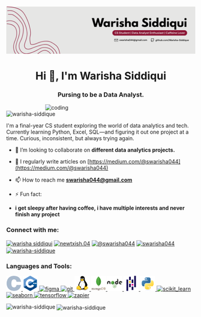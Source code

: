 ![logo](https://github.com/Warisha-Siddique/Warisha-Siddique/blob/main/linkedin%20banner.png)
<h1 align="center">Hi 👋, I'm Warisha Siddiqui</h1>
<h3 align="center">Pursing to be a Data Analyst.</h3>

<img align="right" alt="coding" width="400" src="https://cdn.dribbble.com/userupload/30632237/file/original-0a15ad30a39f283b60726d71eeaa455c.gif" />

<p align="left"> <img src="https://komarev.com/ghpvc/?username=warisha-siddique&label=Profile%20views&color=0e75b6&style=flat" alt="warisha-siddique" /> </p>

<p align="left">
I'm a final-year CS student exploring the world of data analytics and tech.  
Currently learning Python, Excel, SQL—and figuring it out one project at a time.  
Curious, inconsistent, but always trying again.
</p>

- 👯 I’m looking to collaborate on **different data analytics projects.**

- 📝 I regularly write articles on [https://medium.com/@swarisha044](https://medium.com/@swarisha044)

- 📫 How to reach me **swarisha044@gmail.com**

- ⚡ Fun fact:
- **i get sleepy after having coffee, i have multiple interests and never finish any project**

<h3 align="left">Connect with me:</h3>
<p align="left">
<a href="https://linkedin.com/in/warisha siddiqui" target="blank"><img align="center" src="https://raw.githubusercontent.com/rahuldkjain/github-profile-readme-generator/master/src/images/icons/Social/linked-in-alt.svg" alt="warisha siddiqui" height="30" width="40" /></a>
<a href="https://instagram.com/newtxish.04" target="blank"><img align="center" src="https://raw.githubusercontent.com/rahuldkjain/github-profile-readme-generator/master/src/images/icons/Social/instagram.svg" alt="newtxish.04" height="30" width="40" /></a>
<a href="https://medium.com/@swarisha044" target="blank"><img align="center" src="https://raw.githubusercontent.com/rahuldkjain/github-profile-readme-generator/master/src/images/icons/Social/medium.svg" alt="@swarisha044" height="30" width="40" /></a>
<a href="https://www.hackerrank.com/swarisha044" target="blank"><img align="center" src="https://raw.githubusercontent.com/rahuldkjain/github-profile-readme-generator/master/src/images/icons/Social/hackerrank.svg" alt="swarisha044" height="30" width="40" /></a>
<a href="https://www.leetcode.com/warisha-siddique" target="blank"><img align="center" src="https://raw.githubusercontent.com/rahuldkjain/github-profile-readme-generator/master/src/images/icons/Social/leet-code.svg" alt="warisha-siddique" height="30" width="40" /></a>
</p>

<h3 align="left">Languages and Tools:</h3>
<p align="left"> <a href="https://www.cprogramming.com/" target="_blank" rel="noreferrer"> <img src="https://raw.githubusercontent.com/devicons/devicon/master/icons/c/c-original.svg" alt="c" width="40" height="40"/> </a> <a href="https://www.w3schools.com/cpp/" target="_blank" rel="noreferrer"> <img src="https://raw.githubusercontent.com/devicons/devicon/master/icons/cplusplus/cplusplus-original.svg" alt="cplusplus" width="40" height="40"/> </a> <a href="https://www.figma.com/" target="_blank" rel="noreferrer"> <img src="https://www.vectorlogo.zone/logos/figma/figma-icon.svg" alt="figma" width="40" height="40"/> </a> <a href="https://git-scm.com/" target="_blank" rel="noreferrer"> <img src="https://www.vectorlogo.zone/logos/git-scm/git-scm-icon.svg" alt="git" width="40" height="40"/> </a> <a href="https://www.linux.org/" target="_blank" rel="noreferrer"> <img src="https://raw.githubusercontent.com/devicons/devicon/master/icons/linux/linux-original.svg" alt="linux" width="40" height="40"/> </a> <a href="https://www.mongodb.com/" target="_blank" rel="noreferrer"> <img src="https://raw.githubusercontent.com/devicons/devicon/master/icons/mongodb/mongodb-original-wordmark.svg" alt="mongodb" width="40" height="40"/> </a> <a href="https://nodejs.org" target="_blank" rel="noreferrer"> <img src="https://raw.githubusercontent.com/devicons/devicon/master/icons/nodejs/nodejs-original-wordmark.svg" alt="nodejs" width="40" height="40"/> </a> <a href="https://pandas.pydata.org/" target="_blank" rel="noreferrer"> <img src="https://raw.githubusercontent.com/devicons/devicon/2ae2a900d2f041da66e950e4d48052658d850630/icons/pandas/pandas-original.svg" alt="pandas" width="40" height="40"/> </a> <a href="https://www.python.org" target="_blank" rel="noreferrer"> <img src="https://raw.githubusercontent.com/devicons/devicon/master/icons/python/python-original.svg" alt="python" width="40" height="40"/> </a> <a href="https://scikit-learn.org/" target="_blank" rel="noreferrer"> <img src="https://upload.wikimedia.org/wikipedia/commons/0/05/Scikit_learn_logo_small.svg" alt="scikit_learn" width="40" height="40"/> </a> <a href="https://seaborn.pydata.org/" target="_blank" rel="noreferrer"> <img src="https://seaborn.pydata.org/_images/logo-mark-lightbg.svg" alt="seaborn" width="40" height="40"/> </a> <a href="https://www.tensorflow.org" target="_blank" rel="noreferrer"> <img src="https://www.vectorlogo.zone/logos/tensorflow/tensorflow-icon.svg" alt="tensorflow" width="40" height="40"/> </a> <a href="https://zapier.com" target="_blank" rel="noreferrer"> <img src="https://www.vectorlogo.zone/logos/zapier/zapier-icon.svg" alt="zapier" width="40" height="40"/> </a> </p>

<p><img align="left" src="https://github-readme-stats.vercel.app/api/top-langs?username=warisha-siddique&show_icons=true&locale=en&layout=compact" alt="warisha-siddique" /></p>

<p>&nbsp;<img align="center" src="https://github-readme-stats.vercel.app/api?username=warisha-siddique&show_icons=true&locale=en" alt="warisha-siddique" /></p>
